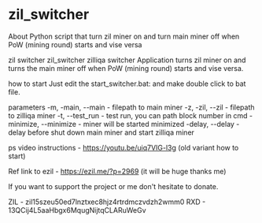# zil_switcher
About Python script that turn zil miner on and turn main miner off when PoW (mining round) starts and vise versa

zil switcher zil_switcher zilliqa switcher
Application turns zil miner on and turns the main miner off when PoW (mining round) starts and vise versa.

how to start
Just edit the start_switcher.bat: and make double click to bat file.

parameters
-m, -main, --main - filepath to main miner
-z, -zil, --zil - filepath to zilliqa miner
-t, --test_run - test run, you can path block number in cmd
-minimize, --minimize - miner will be started minimized
-delay, --delay - delay before shut down main miner and start zilliqa miner

ps
video instructions - https://youtu.be/uiq7VIG-l3g (old variant how to start)

Ref link to ezil - https://ezil.me/?p=2969 (it will be huge thanks me)

If you want to support the project or me don't hesitate to donate.

ZIL - zil15szeu50ed7lnztxec8hjz4rtrdmczvdzh2wmm0
RXD - 13QCij4L5aaHbgx6MqugNijtqCLARuWeGv
